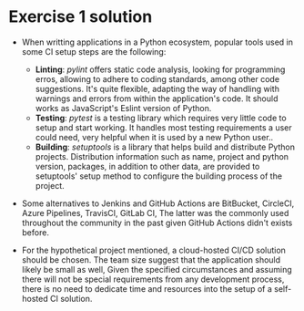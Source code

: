 # Exercise 1 solution

- When writting applications in a Python ecosystem, popular tools used in some CI setup steps are the following:
  - **Linting**: *pylint* offers static code analysis, looking for programming erros, allowing to adhere to coding standards, among other code suggestions. It's quite flexible, adapting the way of handling with warnings and errors from within the application's code. It should works as JavaScript's Eslint version of Python.
  - **Testing**: *pytest* is a testing library which requires very little code to setup and start working. It handles most testing requirements a user could need, very helpful when it is used by a new Python user..
  - **Building**: *setuptools*  is a library that helps build and distribute Python projects. Distribution information such as name, project and python version, packages, in addition to other data, are provided to setuptools' setup method to configure the building process of the project.

- Some alternatives to Jenkins and GitHub Actions are BitBucket, CircleCI, Azure Pipelines, TravisCI, GitLab CI, The latter was the commonly used throughout the community in the past given GitHub Actions didn't exists before. 

- For the hypothetical project mentioned, a cloud-hosted CI/CD solution should be chosen. The team size suggest that the application should likely be small as well, Given the specified circumstances and assuming there will not be special requirements from any development process, there is no need to dedicate time and resources into the setup of a self-hosted CI solution.
